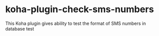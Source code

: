 # koha-plugin-check-sms-numbers
This Koha plugin gives ability to test the format of SMS numbers in database
test
